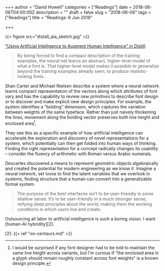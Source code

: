 +++
author = "David Howell"
categories = ["Readings"]
date = 2018-06-06T04:00:00Z
description = ""
draft = false
slug = "2018-06-06"
tags = ["Readings"]
title = "Readings: 6 Jun 2018"

+++

{{< figure src="distall_aia_sketch.jpg" >}}

["Using Artificial Intelligence to Augment Human Intelligence" in Distill][1]:

> By being forced to find a compact description of the training examples, the neural net learns an abstract, higher-level model of what a font is. That higher-level model makes it possible to generalize beyond the training examples already seen, to produce realistic-looking fonts.

Shan Carter and Michael Nielsen describe a system where a neural network learns compact representation of the vectors along which attributes of font vary and has the capability to review _new primitives_ to describe font design or to discover and make explicit new design principles. For example, the system identifies a "bolding" dimension, which captures the variation between weights of the same typeface. Rather than just naively thickening the lines, movement along the bolding vector preserves both line height and enclosed area[^1].

They see this as a specific example of how artificial intelligence can accelerate the exploration and discovery of novel representations for a system, which potentially can then get folded into human ways of thinking. Finding the right representation for a concept radically changes its usability – consider the fluency of arithmetic with Roman versus Arabic numerals.

Descartes discovered a means to represent geometric objects algebraically and created the potential for modern engineering as we know it. Imagine a neural network, set loose to find the latent variables that we overlook in systems, finding structure that a human can convert into a generalizable formal system.

> The purpose of the best interfaces isn’t to be user-friendly in some shallow sense. It’s to be user-friendly in a much stronger sense, reifying deep principles about the world, making them the working conditions in which users live and create.

Outsourcing all labor to artificial intelligence is such a boring vision. I want [human-AI hybridity][2].

[^1]: I would be surprised if any font designer had to be told to maintain the same line height across variants, but I'm curious if "the enclosed area in a glyph should remain roughly constant across font weights" is a known design principle.

[1]: https://distill.pub/2017/aia/
[2]: {{< ref "on-centaurs.md" >}}


